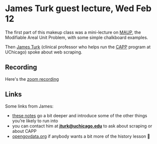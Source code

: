 # James Turk guest lecture, Wed Feb 12

The first part of this makeup class was a mini-lecture on [MAUP](https://en.wikipedia.org/wiki/Modifiable_areal_unit_problem), the Modifiable Areal Unit Problem, with some simple chalkboard examples.

Then [James Turk](https://cs.uchicago.edu/news/civic-tech-pioneer-james-turk-joins-uchicago-cs-to-teach-in-mpcs-capp/) (clinical professor who helps run the [CAPP](https://capp.uchicago.edu/curriculum/) program at UChicago) spoke about web scraping.


## Recording

Here's the [zoom recording](https://cornell.zoom.us/rec/share/A8FCHkLkYllVls5FDOv6HQG1-JMTsIDZelqScFekFdkkThb6n_kQXlneNJDcHwyb.DhpPjP7mX3P7su-T?startTime=1739394158000)

## Links

Some links from James:
* [these notes](https://mpd.jpt.sh/web-scraping) go a bit deeper and introduce some of the other things you’re likely to run into
* you can contact him at **jturk@uchicago.edu** to ask about scraping or about CAPP
* [opengovdata.org](https://opengovdata.org) if anybody wants a bit more of the history lesson :slightly_smiling_face:
